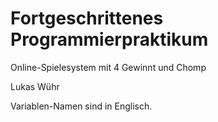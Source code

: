 # Fortgeschrittenes Programmierpraktikum
 Online-Spielesystem mit 4 Gewinnt und Chomp

Lukas Wühr

Variablen-Namen sind in Englisch.